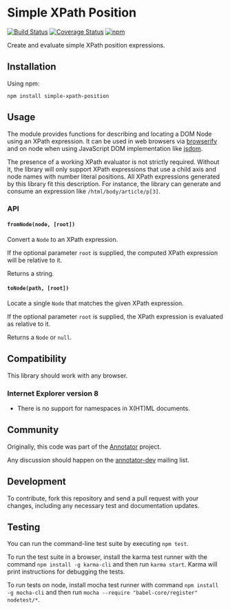 # Simple XPath Position

[![Build Status](https://travis-ci.org/tilgovi/simple-xpath-position.svg?branch=master)](https://travis-ci.org/tilgovi/simple-xpath-position)
[![Coverage Status](https://coveralls.io/repos/tilgovi/simple-xpath-position/badge.svg?branch=master&service=github)](https://coveralls.io/github/tilgovi/simple-xpath-position?branch=master)
[![npm](https://img.shields.io/npm/v/simple-xpath-position.svg)](https://www.npmjs.com/package/simple-xpath-position)

Create and evaluate simple XPath position expressions.

## Installation

Using npm:

    npm install simple-xpath-position

## Usage

The module provides functions for describing and locating a DOM Node using an
XPath expression. It can be used in web browsers via [browserify][browserify]
and on node when using JavaScript DOM implementation like [jsdom][jsdom].

[browserify]: https://github.com/substack/node-browserify
[jsdom]: https://github.com/tmpvar/jsdom

The presence of a working XPath evaluator is not strictly required. Without it,
the library will only support XPath expressions that use a child axis and
node names with number literal positions. All XPath expressions generated by
this library fit this description. For instance, the library can generate and
consume an expression like `/html/body/article/p[3]`.

### API

#### `fromNode(node, [root])`

Convert a `Node` to an XPath expression.

If the optional parameter `root` is supplied, the computed XPath expression
will be relative to it.

Returns a string.

#### `toNode(path, [root])`

Locate a single `Node` that matches the given XPath expression.

If the optional parameter `root` is supplied, the XPath expression is
evaluated as relative to it.

Returns a `Node` or `null`.

## Compatibility

This library should work with any browser.

### Internet Explorer version 8

- There is no support for namespaces in X(HT)ML documents.

## Community

Originally, this code was part of the
[Annotator](http://annotatorjs.org/) project.

Any discussion should happen on the
[annotator-dev](https://lists.okfn.org/mailman/listinfo/annotator-dev) mailing
list.

## Development

To contribute, fork this repository and send a pull request with your changes,
including any necessary test and documentation updates.

## Testing

You can run the command-line test suite by executing `npm test`.

To run the test suite in a browser, install the karma test runner with the
command `npm install -g karma-cli` and then run `karma start`. Karma will print
instructions for debugging the tests.

To run tests on node, install mocha test runner with command `npm install -g
mocha-cli` and then run `mocha --require "babel-core/register" nodetest/*`.

